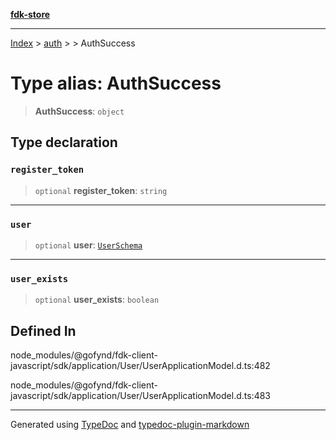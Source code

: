 [**fdk-store**](../../../README.md)
***

[Index](../../../API.md) > [auth](../../README.md) > [<internal>](../README.md) > AuthSuccess

# Type alias: AuthSuccess

> **AuthSuccess**: `object`

## Type declaration

### `register_token`

> `optional` **register\_token**: `string`

***

### `user`

> `optional` **user**: [`UserSchema`](type-alias.UserSchema.md)

***

### `user_exists`

> `optional` **user\_exists**: `boolean`

## Defined In

node\_modules/@gofynd/fdk-client-javascript/sdk/application/User/UserApplicationModel.d.ts:482

node\_modules/@gofynd/fdk-client-javascript/sdk/application/User/UserApplicationModel.d.ts:483

***
Generated using [TypeDoc](https://typedoc.org/) and [typedoc-plugin-markdown](https://www.npmjs.com/package/typedoc-plugin-markdown)

